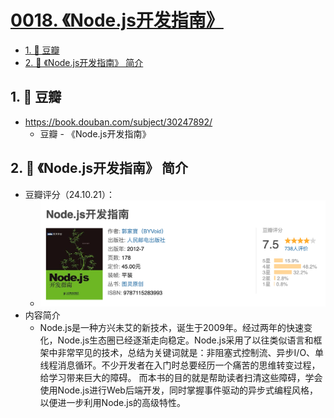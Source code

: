 # [0018. 《Node.js开发指南》](https://github.com/Tdahuyou/nodejs/tree/main/0018.%20%E3%80%8ANode.js%E5%BC%80%E5%8F%91%E6%8C%87%E5%8D%97%E3%80%8B)

<!-- region:toc -->
- [1. 🔗 豆瓣](#1--豆瓣)
- [2. 📒 《Node.js开发指南》 简介](#2--nodejs开发指南-简介)
<!-- endregion:toc -->

## 1. 🔗 豆瓣

- https://book.douban.com/subject/30247892/
  - 豆瓣 - 《Node.js开发指南》

## 2. 📒 《Node.js开发指南》 简介

- 豆瓣评分（24.10.21）：
  - ![](assets/2024-10-21-02-49-21.png)
- 内容简介
  - Node.js是一种方兴未艾的新技术，诞生于2009年。经过两年的快速变化，Node.js生态圈已经逐渐走向稳定。Node.js采用了以往类似语言和框架中非常罕见的技术，总结为关键词就是：非阻塞式控制流、异步I/O、单线程消息循环。不少开发者在入门时总要经历一个痛苦的思维转变过程，给学习带来巨大的障碍。 而本书的目的就是帮助读者扫清这些障碍，学会使用Node.js进行Web后端开发，同时掌握事件驱动的异步式编程风格，以便进一步利用Node.js的高级特性。
